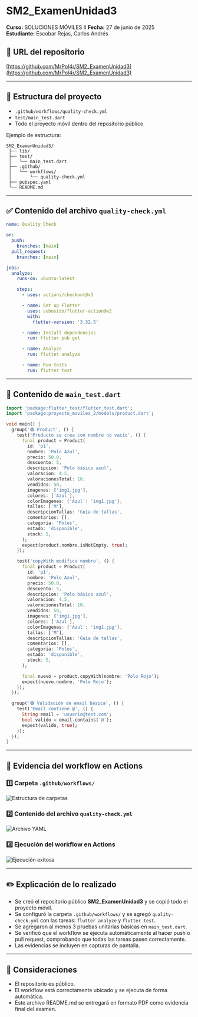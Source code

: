 # SM2_ExamenUnidad3

**Curso:** SOLUCIONES MÓVILES II
**Fecha:** 27 de junio de 2025  
**Estudiante:** Escobar Rejas, Carlos Andrés 

## 📎 URL del repositorio

[https://github.com/MrPol4r/SM2_ExamenUnidad3](https://github.com/MrPol4r/SM2_ExamenUnidad3)

---

## 📂 Estructura del proyecto

- `.github/workflows/quality-check.yml`
- `test/main_test.dart`
- Todo el proyecto móvil dentro del repositorio público

Ejemplo de estructura:
```
SM2_ExamenUnidad3/
 ├── lib/
 ├── test/
 │   └── main_test.dart
 ├── .github/
 │   └── workflows/
 │       └── quality-check.yml
 ├── pubspec.yaml
 └── README.md
```

---

## ✅ Contenido del archivo `quality-check.yml`

```yaml
name: Quality Check

on:
  push:
    branches: [main]
  pull_request:
    branches: [main]

jobs:
  analyze:
    runs-on: ubuntu-latest

    steps:
      - uses: actions/checkout@v3

      - name: Set up Flutter
        uses: subosito/flutter-action@v2
        with:
          flutter-version: '3.32.5'

      - name: Install dependencies
        run: flutter pub get

      - name: Analyze
        run: flutter analyze

      - name: Run tests
        run: flutter test

```

---

## 🧪 Contenido de `main_test.dart`

```dart
import 'package:flutter_test/flutter_test.dart';
import 'package:proyecto_moviles_2/models/product.dart';

void main() {
  group('🟢 Product', () {
    test('Producto se crea con nombre no vacío', () {
      final product = Product(
        id: 'p1',
        nombre: 'Polo Azul',
        precio: 50.0,
        descuento: 5,
        descripcion: 'Polo básico azul',
        valoracion: 4.5,
        valoracionesTotal: 10,
        vendidos: 50,
        imagenes: ['img1.jpg'],
        colores: ['Azul'],
        colorImagenes: {'Azul': 'img1.jpg'},
        tallas: ['M'],
        descripcionTallas: 'Guía de tallas',
        comentarios: [],
        categoria: 'Polos',
        estado: 'disponible',
        stock: 5,
      );
      expect(product.nombre.isNotEmpty, true);
    });

    test('copyWith modifica nombre', () {
      final product = Product(
        id: 'p1',
        nombre: 'Polo Azul',
        precio: 50.0,
        descuento: 5,
        descripcion: 'Polo básico azul',
        valoracion: 4.5,
        valoracionesTotal: 10,
        vendidos: 50,
        imagenes: ['img1.jpg'],
        colores: ['Azul'],
        colorImagenes: {'Azul': 'img1.jpg'},
        tallas: ['M'],
        descripcionTallas: 'Guía de tallas',
        comentarios: [],
        categoria: 'Polos',
        estado: 'disponible',
        stock: 5,
      );

      final nuevo = product.copyWith(nombre: 'Polo Rojo');
      expect(nuevo.nombre, 'Polo Rojo');
    });
  });

  group('🟢 Validación de email básica', () {
    test('Email contiene @', () {
      String email = 'usuario@test.com';
      bool valido = email.contains('@');
      expect(valido, true);
    });
  });
}

```

---

## 📸 Evidencia del workflow en Actions

### 1️⃣ Carpeta `.github/workflows/`  
![Estructura de carpetas](assets/images/1.png)

### 2️⃣ Contenido del archivo `quality-check.yml`  
![Archivo YAML](assets/images/2.png)

### 3️⃣ Ejecución del workflow en Actions  
![Ejecución exitosa](assets/images/5.png)

---

## ✏️ Explicación de lo realizado

- Se creó el repositorio público **SM2_ExamenUnidad3** y se copió todo el proyecto móvil.
- Se configuró la carpeta `.github/workflows/` y se agregó `quality-check.yml` con las tareas: `flutter analyze` y `flutter test`.
- Se agregaron al menos 3 pruebas unitarias básicas en `main_test.dart`.
- Se verificó que el workflow se ejecuta automáticamente al hacer push o pull request, comprobando que todas las tareas pasen correctamente.
- Las evidencias se incluyen en capturas de pantalla.

---

## 📌 Consideraciones

- El repositorio es público.
- El workflow está correctamente ubicado y se ejecuta de forma automática.
- Este archivo README.md se entregará en formato PDF como evidencia final del examen.
